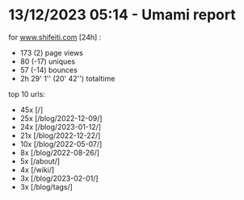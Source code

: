 # 13/12/2023 05:14 - Umami report
for www.shifeiti.com [24h] :

 - 173 (2) page views
 - 80 (-17) uniques
 - 57 (-14) bounces
 - 2h 29' 1'' (20' 42'') totaltime


top 10 urls:
 - 45x [/]
 - 25x [/blog/2022-12-09/]
 - 24x [/blog/2023-01-12/]
 - 21x [/blog/2022-12-22/]
 - 10x [/blog/2022-05-07/]
 - 8x [/blog/2022-08-26/]
 - 5x [/about/]
 - 4x [/wiki/]
 - 3x [/blog/2023-02-01/]
 - 3x [/blog/tags/]


